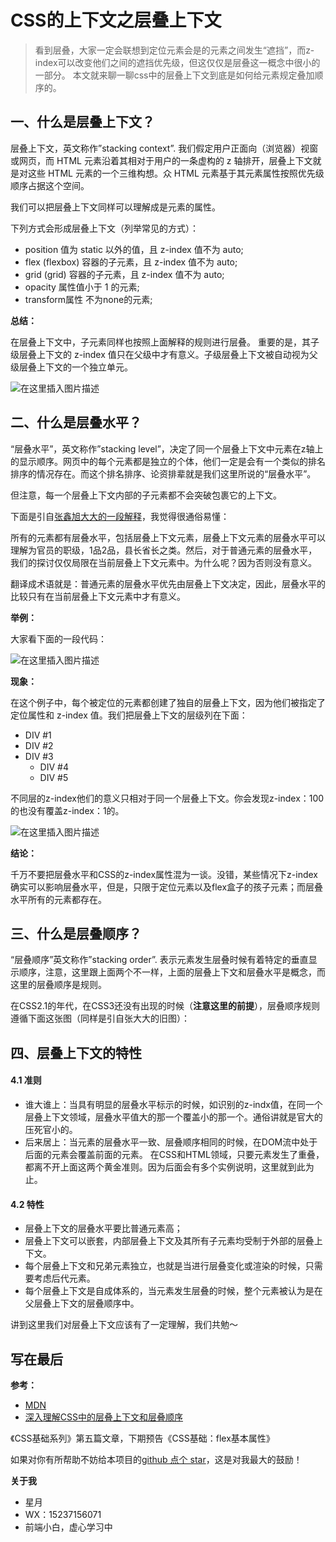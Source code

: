 # CSS的上下文之层叠上下文

> 看到层叠，大家一定会联想到定位元素会是的元素之间发生“遮挡”，而z-index可以改变他们之间的遮挡优先级，但这仅仅是层叠这一概念中很小的一部分。
> 本文就来聊一聊css中的层叠上下文到底是如何给元素规定叠加顺序的。


## 一、什么是层叠上下文？

层叠上下文，英文称作”stacking context”. 我们假定用户正面向（浏览器）视窗或网页，而 HTML 元素沿着其相对于用户的一条虚构的 z 轴排开，层叠上下文就是对这些 HTML 元素的一个三维构想。众 HTML 元素基于其元素属性按照优先级顺序占据这个空间。

我们可以把层叠上下文同样可以理解成是元素的属性。

下列方式会形成层叠上下文（列举常见的方式）：

* position 值为 static 以外的值，且 z-index 值不为 auto;
* flex (flexbox) 容器的子元素，且 z-index 值不为 auto;
* grid (grid) 容器的子元素，且 z-index 值不为 auto;
* opacity 属性值小于 1 的元素;
* transform属性 不为none的元素;

**总结：**

在层叠上下文中，子元素同样也按照上面解释的规则进行层叠。 重要的是，其子级层叠上下文的 z-index 值只在父级中才有意义。子级层叠上下文被自动视为父级层叠上下文的一个独立单元。

![在这里插入图片描述](https://img-blog.csdnimg.cn/20210228133405935.jpg?x-oss-process=image/watermark,type_ZmFuZ3poZW5naGVpdGk,shadow_10,text_aHR0cHM6Ly9ibG9nLmNzZG4ubmV0L2piajY1Njg4Mzl6,size_16,color_FFFFFF,t_70#pic_center)


## 二、什么是层叠水平？

“层叠水平”，英文称作”stacking level”，决定了同一个层叠上下文中元素在z轴上的显示顺序。网页中的每个元素都是独立的个体，他们一定是会有一个类似的排名排序的情况存在。而这个排名排序、论资排辈就是我们这里所说的“层叠水平”。

但注意，每一个层叠上下文内部的子元素都不会突破包裹它的上下文。

下面是引自[张鑫旭大大的一段解释]()，我觉得很通俗易懂：

所有的元素都有层叠水平，包括层叠上下文元素，层叠上下文元素的层叠水平可以理解为官员的职级，1品2品，县长省长之类。然后，对于普通元素的层叠水平，我们的探讨仅仅局限在当前层叠上下文元素中。为什么呢？因为否则没有意义。

翻译成术语就是：普通元素的层叠水平优先由层叠上下文决定，因此，层叠水平的比较只有在当前层叠上下文元素中才有意义。

**举例：**

大家看下面的一段代码：

![在这里插入图片描述](https://img-blog.csdnimg.cn/20210226182358369.png?x-oss-process=image/watermark,type_ZmFuZ3poZW5naGVpdGk,shadow_10,text_aHR0cHM6Ly9ibG9nLmNzZG4ubmV0L2piajY1Njg4Mzl6,size_16,color_FFFFFF,t_70)

**现象：**

在这个例子中，每个被定位的元素都创建了独自的层叠上下文，因为他们被指定了定位属性和 z-index 值。我们把层叠上下文的层级列在下面：

* DIV #1
* DIV #2
* DIV #3
    + DIV #4
    + DIV #5

不同层的z-index他们的意义只相对于同一个层叠上下文。你会发现z-index：100的也没有覆盖z-index：1的。

![在这里插入图片描述](https://img-blog.csdnimg.cn/20210228133436334.jpg?x-oss-process=image/watermark,type_ZmFuZ3poZW5naGVpdGk,shadow_10,text_aHR0cHM6Ly9ibG9nLmNzZG4ubmV0L2piajY1Njg4Mzl6,size_16,color_FFFFFF,t_70#pic_center)


**结论：**

千万不要把层叠水平和CSS的z-index属性混为一谈。没错，某些情况下z-index确实可以影响层叠水平，但是，只限于定位元素以及flex盒子的孩子元素；而层叠水平所有的元素都存在。

## 三、什么是层叠顺序？

“层叠顺序”英文称作”stacking order”. 表示元素发生层叠时候有着特定的垂直显示顺序，注意，这里跟上面两个不一样，上面的层叠上下文和层叠水平是概念，而这里的层叠顺序是规则。

在CSS2.1的年代，在CSS3还没有出现的时候（**注意这里的前提**），层叠顺序规则遵循下面这张图（同样是引自张大大的旧图）：

## 四、层叠上下文的特性

#### 4.1 准则


* 谁大谁上：当具有明显的层叠水平标示的时候，如识别的z-indx值，在同一个层叠上下文领域，层叠水平值大的那一个覆盖小的那一个。通俗讲就是官大的压死官小的。
* 后来居上：当元素的层叠水平一致、层叠顺序相同的时候，在DOM流中处于后面的元素会覆盖前面的元素。
在CSS和HTML领域，只要元素发生了重叠，都离不开上面这两个黄金准则。因为后面会有多个实例说明，这里就到此为止。

#### 4.2 特性

* 层叠上下文的层叠水平要比普通元素高；
* 层叠上下文可以嵌套，内部层叠上下文及其所有子元素均受制于外部的层叠上下文。
* 每个层叠上下文和兄弟元素独立，也就是当进行层叠变化或渲染的时候，只需要考虑后代元素。
* 每个层叠上下文是自成体系的，当元素发生层叠的时候，整个元素被认为是在父层叠上下文的层叠顺序中。

讲到这里我们对层叠上下文应该有了一定理解，我们共勉～


## 写在最后

**参考：**

* [MDN](https://developer.cdn.mozilla.net/zh-CN/docs/Web/CSS/CSS_Positioning/Understanding_z_index/The_stacking_context)
* [深入理解CSS中的层叠上下文和层叠顺序](https://www.zhangxinxu.com/wordpress/2016/01/understand-css-stacking-context-order-z-index/)

《CSS基础系列》第五篇文章，下期预告《CSS基础：flex基本属性》

如果对你有所帮助不妨给本项目的[github 点个 star](https://github.com/858399075/xingyuejs)，这是对我最大的鼓励！

**关于我**

- 星月
- WX：15237156071
- 前端小白，虚心学习中
